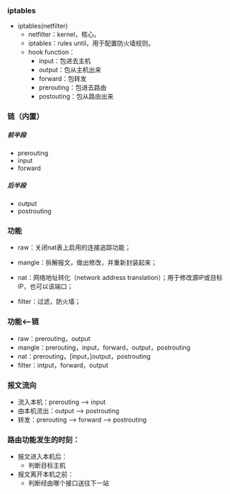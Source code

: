 ### iptables

- iptables(netfilter)
  - netfilter：kernel，核心。
  - iptables：rules until，用于配置防火墙规则。
  - hook function：
    - input：包进去主机
    - output：包从主机出来
    - forward：包转发
    - prerouting：包进去路由
    - postouting：包从路由出来

### 链（内置）

##### 前半段

- prerouting
- input
- forward

##### 后半段

- output
- postrouting

### 功能

- raw：关闭nat表上启用的连接追踪功能；
- mangle：拆解报文，做出修改，并重新封装起来；
- nat：网络地址转化（network address translation）；用于修改源IP或目标IP，也可以该端口；

- filter：过滤，防火墙；

### 功能<--链

- raw：prerouting，output
- mangle：prerouting，input，forward，output，postrouting
- nat：prerouting，[input，]output，postrouting
- filter：intput，forward，output

### 报文流向

- 流入本机：prerouting --> input
- 由本机流出：output --> postrouting
- 转发：prerouting --> forward --> postrouting

### 路由功能发生的时刻：

- 报文进入本机后：
  - 判断目标主机
- 报文离开本机之前：
  - 判断经由哪个接口送往下一站
